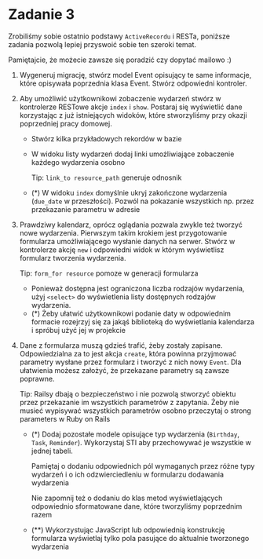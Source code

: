 # Zadanie 3

Zrobiliśmy sobie ostatnio podstawy `ActiveRecordu` i RESTa, poniższe zadania pozwolą lepiej przyswoić sobie ten szeroki temat.

Pamiętajcie, że możecie zawsze się poradzić czy dopytać mailowo :)

1. Wygeneruj migrację, stwórz model Event opisujący te same informacje, które opisywała poprzednia klasa Event. Stwórz odpowiedni kontroler.
2. Aby umożliwić użytkownikowi zobaczenie wydarzeń stwórz w kontrolerze RESTowe akcje `index` i `show`. Postaraj się wyświetlić dane korzystając z już istniejących widoków, które stworzyliśmy przy okazji poprzedniej pracy domowej.

    - Stwórz kilka przykładowych rekordów w bazie
    - W widoku listy wydarzeń dodaj linki umożliwiające zobaczenie każdego wydarzenia osobno
    
      Tip: `link_to resource_path` generuje odnosnik
    - (*) W widoku `index` domyślnie ukryj zakończone wydarzenia (`due_date` w przeszłości). Pozwól na pokazanie wszystkich np. przez przekazanie parametru w adresie

3. Prawdziwy kalendarz, oprócz oglądania pozwala zwykle też tworzyć nowe wydarzenia. Pierwszym takim krokiem jest przygotowanie formularza umożliwiającego wysłanie danych na serwer. Stwórz w kontrolerze akcję `new` i odpowiedni widok w którym wyświetlisz formularz tworzenia wydarzenia.

    Tip: `form_for resource` pomoze w generacji formularza

    - Ponieważ dostępna jest ograniczona liczba rodzajów wydarzenia, użyj `<select>` do wyświetlenia listy dostępnych rodzajów wydarzenia.
    - (*) Żeby ułatwić użytkownikowi podanie daty w odpowiednim formacie rozejrzyj się za jakąś biblioteką do wyświetlania kalendarza i spróbuj użyć jej w projekcie

4. Dane z formularza muszą gdzieś trafić, żeby zostały zapisane. Odpowiedzialna za to jest akcja `create`, która powinna przyjmować parametry wysłane przez formularz i tworzyć z nich nowy `Event`. Dla ułatwienia możesz założyć, że przekazane parametry są zawsze poprawne.
    
    Tip: Railsy dbają o bezpieczeństwo i nie pozwolą stworzyć obiektu przez przekazanie im wszystkich parametrów z zapytania. Żeby nie musieć wypisywać wszystkich parametrów osobno przeczytaj o strong parameters w Ruby on Rails
    - (*) Dodaj pozostałe modele opisujące typ wydarzenia (`Birthday`, `Task`, `Reminder`). Wykorzystaj STI aby przechowywać je wszystkie w jednej tabeli.

      Pamiętaj o dodaniu odpowiednich pól wymaganych przez różne typy wydarzeń i o ich odzwierciedleniu w formularzu dodawania wydarzenia
      
      Nie zapomnij też o dodaniu do klas metod wyświetlających odpowiednio sformatowane dane, które tworzyliśmy poprzednim razem
    - (**) Wykorzystując JavaScript lub odpowiednią konstrukcję formularza wyświetlaj tylko pola pasujące do aktualnie tworzonego wydarzenia
